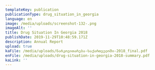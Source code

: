 ```yaml
---
templateKey: publication
publicationType: drug_situation_in_georgia
language: en
image: /media/uploads/screenshot-132-.png
imageAlt: ''
title: Drug Situation In Georgia 2018
publishDate: 2019-11-29T10:48:59.171Z
description: Annual Report
upload: true
kaFile: /media/uploads/ნარკოვითარება-საქართველოში-2018_final.pdf
enFile: /media/uploads/drug-situation-in-georgia-2018-summary.pdf
kaLink: ''
---
```


